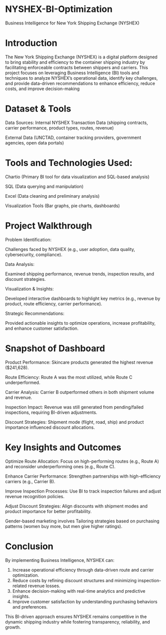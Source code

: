 # NYSHEX-BI-Optimization
 Business Intelligence for New York Shipping Exchange (NYSHEX)
# Introduction
The New York Shipping Exchange (NYSHEX) is a digital platform designed to bring stability and efficiency to the container shipping industry by facilitating enforceable contracts between shippers and carriers. This project focuses on leveraging Business Intelligence (BI) tools and techniques to analyze NYSHEX’s operational data, identify key challenges, and provide data-driven recommendations to enhance efficiency, reduce costs, and improve decision-making
# Dataset & Tools
Data Sources:
Internal NYSHEX Transaction Data (shipping contracts, carrier performance, product types, routes, revenue)

External Data (UNCTAD, container tracking providers, government agencies, open data portals)
# Tools and Technologies Used:
Chartio (Primary BI tool for data visualization and SQL-based analysis)

SQL (Data querying and manipulation)

Excel (Data cleaning and preliminary analysis)

Visualization Tools (Bar graphs, pie charts, dashboards)
# Project Walkthrough
Problem Identification:

Challenges faced by NYSHEX (e.g., user adoption, data quality, cybersecurity, compliance).

Data Analysis:

Examined shipping performance, revenue trends, inspection results, and discount strategies.

Visualization & Insights:

Developed interactive dashboards to highlight key metrics (e.g., revenue by product, route efficiency, carrier performance).

Strategic Recommendations:

Provided actionable insights to optimize operations, increase profitability, and enhance customer satisfaction.

# Snapshot of Dashboard
Product Performance: Skincare products generated the highest revenue ($241,628).

Route Efficiency: Route A was the most utilized, while Route C underperformed.

Carrier Analysis: Carrier B outperformed others in both shipment volume and revenue.

Inspection Impact: Revenue was still generated from pending/failed inspections, requiring BI-driven adjustments.

Discount Strategies: Shipment mode (flight, road, ship) and product importance influenced discount allocations.

# Key Insights and Outcomes
Optimize Route Allocation: Focus on high-performing routes (e.g., Route A) and reconsider underperforming ones (e.g., Route C).

Enhance Carrier Performance: Strengthen partnerships with high-efficiency carriers (e.g., Carrier B).

Improve Inspection Processes: Use BI to track inspection failures and adjust revenue recognition policies.

Adjust Discount Strategies: Align discounts with shipment modes and product importance for better profitability.

Gender-based marketing involves Tailoring strategies based on purchasing patterns (women buy more, but men give higher ratings).

# Conclusion
By implementing Business Intelligence, NYSHEX can:
1. Increase operational efficiency through data-driven route and carrier optimization.
2. Reduce costs by refining discount structures and minimizing inspection-related revenue losses.
3. Enhance decision-making with real-time analytics and predictive insights.
4. Improve customer satisfaction by understanding purchasing behaviors and preferences.

This BI-driven approach ensures NYSHEX remains competitive in the dynamic shipping industry while fostering transparency, reliability, and growth.
